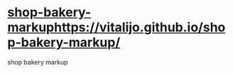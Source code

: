 # [shop-bakery-markup](https://vitalijo.github.io/shop-bakery-markup/)https://vitalijo.github.io/shop-bakery-markup/
shop bakery markup
